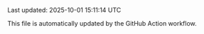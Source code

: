 Last updated: 2025-10-01 15:11:14 UTC

This file is automatically updated by the GitHub Action workflow.
